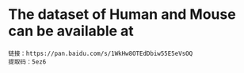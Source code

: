 # The dataset of Human and Mouse can be available at


```
链接：https://pan.baidu.com/s/1WkHw8OTEdDbiw55E5eVsOQ 
提取码：5ez6
```

